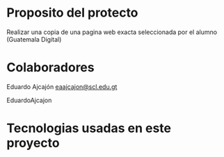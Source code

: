 # Proposito del protecto
 Realizar una copia de una pagina web exacta seleccionada por el alumno (Guatemala Digital)

# Colaboradores
Eduardo Ajcajón
eaajcajon@scl.edu.gt

EduardoAjcajon

# Tecnologias usadas en este proyecto
